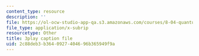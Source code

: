 ```yaml
---
content_type: resource
description: ''
file: https://ol-ocw-studio-app-qa.s3.amazonaws.com/courses/8-04-quantum-physics-i-spring-2016/2c88deb3b3640927404696b365949f9a_T6TQHNXy5Wg.srt
file_type: application/x-subrip
resourcetype: Other
title: 3play caption file
uid: 2c88deb3-b364-0927-4046-96b365949f9a
---
```

